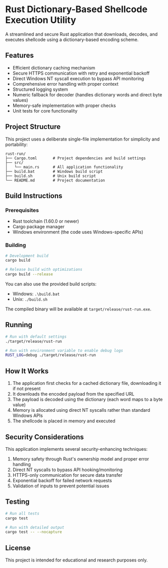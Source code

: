# Rust Dictionary-Based Shellcode Execution Utility

A streamlined and secure Rust application that downloads, decodes, and executes shellcode using a dictionary-based encoding scheme.

## Features

- Efficient dictionary caching mechanism
- Secure HTTPS communication with retry and exponential backoff
- Direct Windows NT syscall execution to bypass API monitoring
- Comprehensive error handling with proper context
- Structured logging system
- Numeric fallback for decoder (handles dictionary words and direct byte values)
- Memory-safe implementation with proper checks
- Unit tests for core functionality

## Project Structure

This project uses a deliberate single-file implementation for simplicity and portability:

```
rust-run/
├── Cargo.toml       # Project dependencies and build settings
├── src/
│   └── main.rs      # All application functionality
├── build.bat        # Windows build script
├── build.sh         # Unix build script
└── README.md        # Project documentation
```

## Build Instructions

### Prerequisites

- Rust toolchain (1.60.0 or newer)
- Cargo package manager
- Windows environment (the code uses Windows-specific APIs)

### Building

```bash
# Development build
cargo build

# Release build with optimizations
cargo build --release
```

You can also use the provided build scripts:
- Windows: `.\build.bat`
- Unix: `./build.sh`

The compiled binary will be available at `target/release/rust-run.exe`.

## Running

```bash
# Run with default settings
./target/release/rust-run

# Run with environment variable to enable debug logs
RUST_LOG=debug ./target/release/rust-run
```

## How It Works

1. The application first checks for a cached dictionary file, downloading it if not present
2. It downloads the encoded payload from the specified URL
3. The payload is decoded using the dictionary (each word maps to a byte value)
4. Memory is allocated using direct NT syscalls rather than standard Windows APIs
5. The shellcode is placed in memory and executed

## Security Considerations

This application implements several security-enhancing techniques:

1. Memory safety through Rust's ownership model and proper error handling
2. Direct NT syscalls to bypass API hooking/monitoring
3. HTTPS-only communication for secure data transfer
4. Exponential backoff for failed network requests
5. Validation of inputs to prevent potential issues

## Testing

```bash
# Run all tests
cargo test

# Run with detailed output
cargo test -- --nocapture
```

## License

This project is intended for educational and research purposes only.
